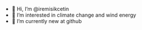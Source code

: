 - 👋 Hi, I’m @iremisikcetin
- 👀 I’m interested in climate change and wind energy
- 🌱 I’m currently new at github


<!---
iremisikcetin/iremisikcetin is a ✨ special ✨ repository because its `README.md` (this file) appears on your GitHub profile.
You can click the Preview link to take a look at your changes.
--->
